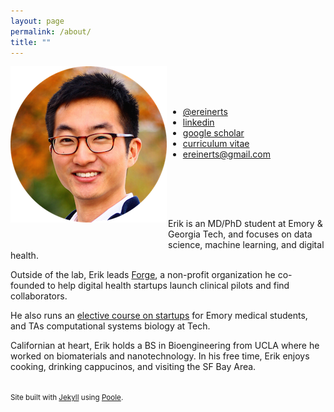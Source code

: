 ```yaml
---
layout: page
permalink: /about/
title: ""
---
```


<div>
    <div style="float: left; width: 50%; margin: 0px 0px 30px 0px;">
        <img src="/images/erik.png">
    </div>
    <div style="float: right; width: 50%; margin: 50px 0px 80px 0px;">
        <ul class="fa-ul">
            <li><i class="fa-li fa fa-twitter"></i><a href="http://www.twitter.com/ereinerts">@ereinerts</a></li>
            <li><i class="fa-li fa fa-linkedin"></i><a href="http://www.linkedin.com/in/erikreinertsen/">linkedin</a></li>
            <li><i class="fa-li fa fa-graduation-cap"></i><a href="https://scholar.google.com/citations?user=iFS2ETsAAAAJ&hl=en&oi=ao">google scholar</a></li>
            <li><i class="fa-li fa fa-file-text"></i><a href="https://dl.dropboxusercontent.com/u/1102315/Erik%20Reinertsen%20CV.pdf">curriculum vitae</a></li>
            <li><i class="fa-li fa fa-envelope"></i><a href="mailto:ereinerts@gmail.com">ereinerts@gmail.com</a></li>
        </ul>
    </div>
</div>

Erik is an MD/PhD student at Emory & Georgia Tech, and focuses on data science, machine learning, and digital health.
 
Outside of the lab, Erik leads [Forge](http://forgehealth.org), a non-profit organization he co-founded to help digital health startups launch clinical pilots and find collaborators.

He also runs an [elective course on startups](http://erikreinertsen.com/iemed/) for Emory medical students, and TAs computational systems biology at Tech.

Californian at heart, Erik holds a BS in Bioengineering from UCLA where he worked on biomaterials and nanotechnology. In his free time, Erik enjoys cooking, drinking cappucinos, and visiting the SF Bay Area.

<footer class="footer">
<small><br>
Site built with <a href="http://jekyllrb.com/" target="_blank">Jekyll</a> using <a href="http://getpoole.com/" target="_blank">Poole</a>.
</small>
</footer>
